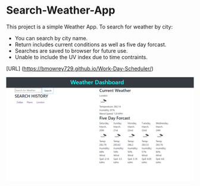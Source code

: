 # Search-Weather-App


This project is a simple Weather App. To search for weather by city:

* You can search by city name.
* Return includes current conditions as well as five day forcast.
* Searches are saved to browser for future use.
* Unable to include the UV index due to time contraints.

[URL] (https://bmowrey729.github.io/Work-Day-Scheduler/)

![Screen Shot ](/assets/WeatherDash.PNG)